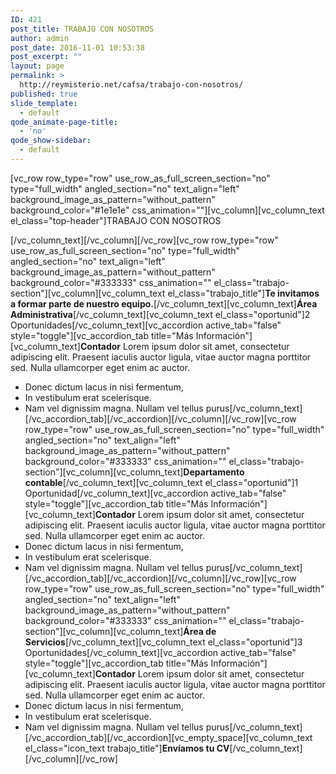 ```yaml
---
ID: 421
post_title: TRABAJO CON NOSOTROS
author: admin
post_date: 2016-11-01 10:53:38
post_excerpt: ""
layout: page
permalink: >
  http://reymisterio.net/cafsa/trabajo-con-nosotros/
published: true
slide_template:
  - default
qode_animate-page-title:
  - 'no'
qode_show-sidebar:
  - default
---
```

[vc_row row_type="row" use_row_as_full_screen_section="no" type="full_width" angled_section="no" text_align="left" background_image_as_pattern="without_pattern" background_color="#1e1e1e" css_animation=""][vc_column][vc_column_text el_class="top-header"]<span class="colortext">TRABAJO CON</span> <span class="require"> NOSOTROS</span>

[/vc_column_text][/vc_column][/vc_row][vc_row row_type="row" use_row_as_full_screen_section="no" type="full_width" angled_section="no" text_align="left" background_image_as_pattern="without_pattern" background_color="#333333" css_animation="" el_class="trabajo-section"][vc_column][vc_column_text el_class="trabajo_title"]<strong>Te invitamos a formar parte de nuestro equipo.</strong>[/vc_column_text][vc_column_text]<b>Área Administrativa</b>[/vc_column_text][vc_column_text el_class="oportunid"]2 Oportunidades[/vc_column_text][vc_accordion active_tab="false" style="toggle"][vc_accordion_tab title="Más Información"][vc_column_text]<strong>Contador</strong>
Lorem ipsum dolor sit amet, consectetur adipiscing elit. Praesent iaculis auctor ligula, vitae auctor magna porttitor sed.
Nulla ullamcorper eget enim ac auctor.
- Donec dictum lacus in nisi fermentum,
- In vestibulum erat scelerisque.
- Nam vel dignissim magna. Nullam vel tellus purus[/vc_column_text][/vc_accordion_tab][/vc_accordion][/vc_column][/vc_row][vc_row row_type="row" use_row_as_full_screen_section="no" type="full_width" angled_section="no" text_align="left" background_image_as_pattern="without_pattern" background_color="#333333" css_animation="" el_class="trabajo-section"][vc_column][vc_column_text]<b>Departamento contable</b>[/vc_column_text][vc_column_text el_class="oportunid"]1 Oportunidad[/vc_column_text][vc_accordion active_tab="false" style="toggle"][vc_accordion_tab title="Más Información"][vc_column_text]<strong>Contador</strong>
Lorem ipsum dolor sit amet, consectetur adipiscing elit. Praesent iaculis auctor ligula, vitae auctor magna porttitor sed.
Nulla ullamcorper eget enim ac auctor.
- Donec dictum lacus in nisi fermentum,
- In vestibulum erat scelerisque.
- Nam vel dignissim magna. Nullam vel tellus purus[/vc_column_text][/vc_accordion_tab][/vc_accordion][/vc_column][/vc_row][vc_row row_type="row" use_row_as_full_screen_section="no" type="full_width" angled_section="no" text_align="left" background_image_as_pattern="without_pattern" background_color="#333333" css_animation="" el_class="trabajo-section"][vc_column][vc_column_text]<b>Área de Servicios</b>[/vc_column_text][vc_column_text el_class="oportunid"]3 Oportunidades[/vc_column_text][vc_accordion active_tab="false" style="toggle"][vc_accordion_tab title="Más Información"][vc_column_text]<strong>Contador</strong>
Lorem ipsum dolor sit amet, consectetur adipiscing elit. Praesent iaculis auctor ligula, vitae auctor magna porttitor sed.
Nulla ullamcorper eget enim ac auctor.
- Donec dictum lacus in nisi fermentum,
- In vestibulum erat scelerisque.
- Nam vel dignissim magna. Nullam vel tellus purus[/vc_column_text][/vc_accordion_tab][/vc_accordion][vc_empty_space][vc_column_text el_class="icon_text trabajo_title"]<strong>Envíamos tu CV</strong>[/vc_column_text][/vc_column][/vc_row]